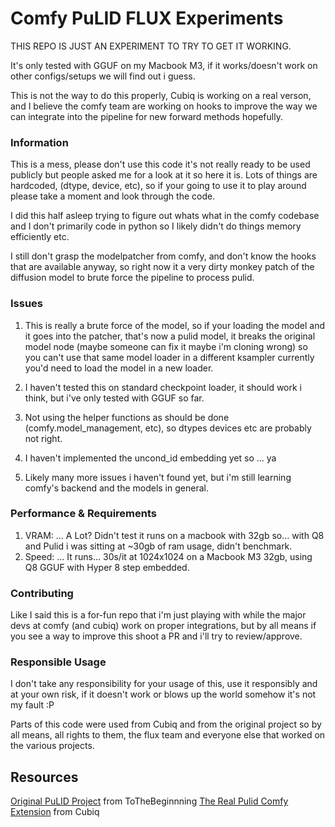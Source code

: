 # Comfy PuLID FLUX Experiments

THIS REPO IS JUST AN EXPERIMENT TO TRY TO GET IT WORKING.

It's only tested with GGUF on my Macbook M3, if it works/doesn't work on other configs/setups we will find out i guess.

This is not the way to do this properly, Cubiq is working on a real verson, and I believe 
the comfy team are working on hooks to improve the way we can integrate into the pipeline for new forward methods hopefully. 

### Information

This is a mess, please don't use this code it's not really ready to be used publicly but people asked me for a look at it so here it is.
Lots of things are hardcoded, (dtype, device, etc), so if your going to use it to play around please take a moment and look through the code. 

I did this half asleep trying to figure out whats what in the comfy codebase and I don't primarily code in python so I likely didn't do things memory efficiently etc. 

I still don't grasp the modelpatcher from comfy, and don't know the hooks that are available anyway, so right now it a very dirty monkey patch of the diffusion model 
to brute force the pipeline to process pulid.

### Issues

1. This is really a brute force of the model, so if your loading the model and it goes into the patcher, that's now a pulid model, 
it breaks the original model node (maybe someone can fix it maybe i'm cloning wrong) so you can't use that same model loader in a different ksampler 
currently you'd need to load the model in a new loader.

2. I haven't tested this on standard checkpoint loader, it should work i think, but i've only tested with GGUF so far.

3. Not using the helper functions as should be done (comfy.model_management, etc), so dtypes devices etc are probably not right.

4. I haven't implemented the uncond_id embedding yet so ... ya

5. Likely many more issues i haven't found yet, but i'm still learning comfy's backend and the models in general.

### Performance & Requirements

1.  VRAM: ... A Lot? Didn't test it runs on a macbook with 32gb so... with Q8 and Pulid i was sitting at ~30gb of ram usage, didn't benchmark.
2.  Speed: ... It runs... 30s/it at 1024x1024 on a Macbook M3 32gb, using Q8 GGUF with Hyper 8 step embedded.
   
### Contributing

Like I said this is a for-fun repo that i'm just playing with while the major devs at comfy (and cubiq) work on proper integrations, but by all means if you see a way to 
improve this shoot a PR and i'll try to review/approve.

### Responsible Usage

I don't take any responsibility for your usage of this, use it responsibly and at your own risk, if it doesn't work or blows up the world somehow it's not my fault :P 

Parts of this code were used from Cubiq and from the original project so by all means, all rights to them, the flux team and everyone else that worked on the various projects.


## Resources
[Original PuLID Project](https://github.com/ToTheBeginning/PuLID) from ToTheBeginnning
[The Real Pulid Comfy Extension](https://github.com/cubiq/PuLID_ComfyUI) from Cubiq